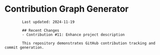 # Contribution Graph Generator
            
            Last updated: 2024-11-19
            
            ## Recent Changes
            - Contribution #11: Enhance project description
            
            This repository demonstrates GitHub contribution tracking and commit generation.
        